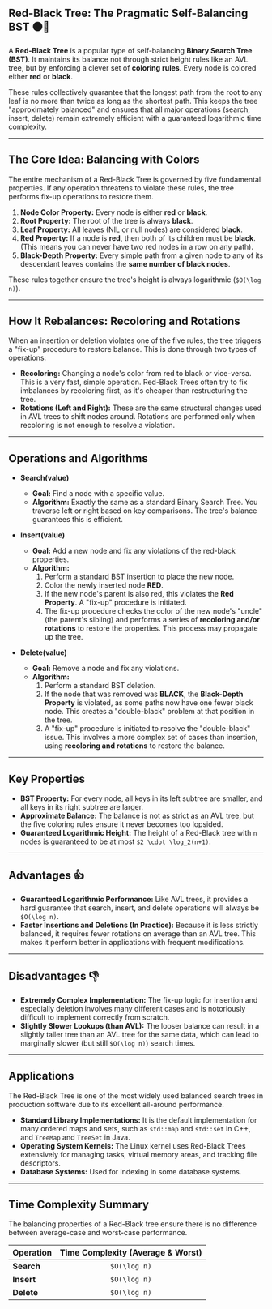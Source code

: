 ## Red-Black Tree: The Pragmatic Self-Balancing BST ⚫🔴

A **Red-Black Tree** is a popular type of self-balancing **Binary Search Tree (BST)**. It maintains its balance not through strict height rules like an AVL tree, but by enforcing a clever set of **coloring rules**. Every node is colored either **red** or **black**.

These rules collectively guarantee that the longest path from the root to any leaf is no more than twice as long as the shortest path. This keeps the tree "approximately balanced" and ensures that all major operations (search, insert, delete) remain extremely efficient with a guaranteed logarithmic time complexity.



---

## The Core Idea: Balancing with Colors

The entire mechanism of a Red-Black Tree is governed by five fundamental properties. If any operation threatens to violate these rules, the tree performs fix-up operations to restore them.

1.  **Node Color Property:** Every node is either **red** or **black**.
2.  **Root Property:** The root of the tree is always **black**.
3.  **Leaf Property:** All leaves (NIL or null nodes) are considered **black**.
4.  **Red Property:** If a node is **red**, then both of its children must be **black**. (This means you can never have two red nodes in a row on any path).
5.  **Black-Depth Property:** Every simple path from a given node to any of its descendant leaves contains the **same number of black nodes**.

These rules together ensure the tree's height is always logarithmic (`$O(\log n)`).

---

## How It Rebalances: Recoloring and Rotations

When an insertion or deletion violates one of the five rules, the tree triggers a "fix-up" procedure to restore balance. This is done through two types of operations:

* **Recoloring:** Changing a node's color from red to black or vice-versa. This is a very fast, simple operation. Red-Black Trees often try to fix imbalances by recoloring first, as it's cheaper than restructuring the tree.
* **Rotations (Left and Right):** These are the same structural changes used in AVL trees to shift nodes around. Rotations are performed only when recoloring is not enough to resolve a violation.

---

## Operations and Algorithms

* **Search(value)**
    * **Goal:** Find a node with a specific value.
    * **Algorithm:** Exactly the same as a standard Binary Search Tree. You traverse left or right based on key comparisons. The tree's balance guarantees this is efficient.

* **Insert(value)**
    * **Goal:** Add a new node and fix any violations of the red-black properties.
    * **Algorithm:**
        1.  Perform a standard BST insertion to place the new node.
        2.  Color the newly inserted node **RED**.
        3.  If the new node's parent is also red, this violates the **Red Property**. A "fix-up" procedure is initiated.
        4.  The fix-up procedure checks the color of the new node's "uncle" (the parent's sibling) and performs a series of **recoloring and/or rotations** to restore the properties. This process may propagate up the tree.

* **Delete(value)**
    * **Goal:** Remove a node and fix any violations.
    * **Algorithm:**
        1.  Perform a standard BST deletion.
        2.  If the node that was removed was **BLACK**, the **Black-Depth Property** is violated, as some paths now have one fewer black node. This creates a "double-black" problem at that position in the tree.
        3.  A "fix-up" procedure is initiated to resolve the "double-black" issue. This involves a more complex set of cases than insertion, using **recoloring and rotations** to restore the balance.

---

## Key Properties

* **BST Property:** For every node, all keys in its left subtree are smaller, and all keys in its right subtree are larger.
* **Approximate Balance:** The balance is not as strict as an AVL tree, but the five coloring rules ensure it never becomes too lopsided.
* **Guaranteed Logarithmic Height:** The height of a Red-Black tree with `n` nodes is guaranteed to be at most `$2 \cdot \log_2(n+1)`.

---

## Advantages 👍

* **Guaranteed Logarithmic Performance:** Like AVL trees, it provides a hard guarantee that search, insert, and delete operations will always be `$O(\log n)`.
* **Faster Insertions and Deletions (In Practice):** Because it is less strictly balanced, it requires fewer rotations on average than an AVL tree. This makes it perform better in applications with frequent modifications.

---

## Disadvantages 👎

* **Extremely Complex Implementation:** The fix-up logic for insertion and especially deletion involves many different cases and is notoriously difficult to implement correctly from scratch.
* **Slightly Slower Lookups (than AVL):** The looser balance can result in a slightly taller tree than an AVL tree for the same data, which can lead to marginally slower (but still `$O(\log n)`) search times.

---

## Applications

The Red-Black Tree is one of the most widely used balanced search trees in production software due to its excellent all-around performance.

* **Standard Library Implementations:** It is the default implementation for many ordered maps and sets, such as `std::map` and `std::set` in C++, and `TreeMap` and `TreeSet` in Java.
* **Operating System Kernels:** The Linux kernel uses Red-Black Trees extensively for managing tasks, virtual memory areas, and tracking file descriptors.
* **Database Systems:** Used for indexing in some database systems.

---

## Time Complexity Summary

The balancing properties of a Red-Black tree ensure there is no difference between average-case and worst-case performance.

| Operation | Time Complexity (Average & Worst) |
| :-------- | :-------------------------------: |
| **Search**|             `$O(\log n)`              |
| **Insert**|             `$O(\log n)`              |
| **Delete**|             `$O(\log n)`              |